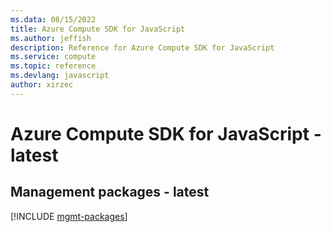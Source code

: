 ```yaml
---
ms.data: 08/15/2022
title: Azure Compute SDK for JavaScript
ms.author: jeffish
description: Reference for Azure Compute SDK for JavaScript
ms.service: compute
ms.topic: reference
ms.devlang: javascript
author: xirzec
---
```

# Azure Compute SDK for JavaScript - latest

## Management packages - latest
[!INCLUDE [mgmt-packages](compute-mgmt-index.md)]